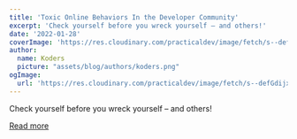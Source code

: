 ```yaml
---
title: 'Toxic Online Behaviors In the Developer Community'
excerpt: 'Check yourself before you wreck yourself – and others!'
date: '2022-01-28'
coverImage: 'https://res.cloudinary.com/practicaldev/image/fetch/s--defGdijx--/c_imagga_scale,f_auto,fl_progressive,h_420,q_auto,w_1000/https://dev-to-uploads.s3.amazonaws.com/uploads/articles/roeg9ndb52edhh47awf2.jpg'
author:
  name: Koders
  picture: "assets/blog/authors/koders.png"
ogImage:
  url: 'https://res.cloudinary.com/practicaldev/image/fetch/s--defGdijx--/c_imagga_scale,f_auto,fl_progressive,h_420,q_auto,w_1000/https://dev-to-uploads.s3.amazonaws.com/uploads/articles/roeg9ndb52edhh47awf2.jpg'
---
```


Check yourself before you wreck yourself – and others!

[Read more](https://dev.to/sachagreif/toxic-online-behaviors-in-the-developer-community-29c1)
